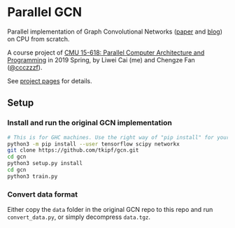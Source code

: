# Parallel GCN
Parallel implementation of Graph Convolutional Networks ([paper](https://arxiv.org/pdf/1609.02907.pdf) and [blog](http://tkipf.github.io/graph-convolutional-networks/)) on CPU from scratch.

A course project of [CMU 15-618: Parallel Computer Architecture and Programming](http://www.cs.cmu.edu/~418/) in 2019 Spring, by Liwei Cai (me) and Chengze Fan ([@ccczzzf](https://github.com/ccczzzf)).

See [project pages](https://cai-lw.github.com/parallel-gcn/) for details.

## Setup

### Install and run the original GCN implementation

```sh
# This is for GHC machines. Use the right way of "pip install" for your environment on other machines.
python3 -m pip install --user tensorflow scipy networkx
git clone https://github.com/tkipf/gcn.git
cd gcn
python3 setup.py install
cd gcn
python3 train.py
```

### Convert data format

Either copy the `data` folder in the original GCN repo to this repo and run `convert_data.py`, or simply decompress `data.tgz`.